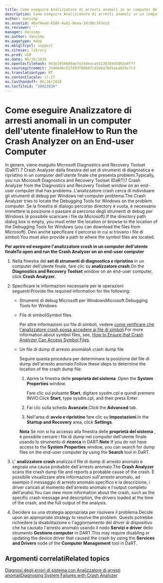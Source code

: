 ```yaml
---
title: Come eseguire Analizzatore di arresti anomali in un computer dell'utente finale
description: Come eseguire Analizzatore di arresti anomali in un computer dell'utente finale
author: dansimp
ms.assetid: 40af4ead-6588-4a81-8eaa-3dc00c397e1d
ms.reviewer: ''
manager: dansimp
ms.author: dansimp
ms.pagetype: mdop
ms.mktglfcycl: support
ms.sitesec: library
ms.prod: w10
ms.date: 06/16/2016
ms.openlocfilehash: 943e3956609ae7e24deaca4313036445802a8f7f
ms.sourcegitcommit: 354664bc527d93f80687cd2eba70d1eea024c7c3
ms.translationtype: MT
ms.contentlocale: it-IT
ms.lasthandoff: 06/26/2020
ms.locfileid: "10823836"
---
```

# <span data-ttu-id="f032f-103">Come eseguire Analizzatore di arresti anomali in un computer dell'utente finale</span><span class="sxs-lookup"><span data-stu-id="f032f-103">How to Run the Crash Analyzer on an End-user Computer</span></span>


<span data-ttu-id="f032f-104">In genere, viene eseguito Microsoft Diagnostics and Recovery Toolset (DaRT) 7 Crash Analyzer dalla finestra del set di strumenti di diagnostica e ripristino in un computer dell'utente finale che presenta problemi.</span><span class="sxs-lookup"><span data-stu-id="f032f-104">Typically, you run Microsoft Diagnostics and Recovery Toolset (DaRT)7 Crash Analyzer from the Diagnostics and Recovery Toolset window on an end-user computer that has problems.</span></span> <span data-ttu-id="f032f-105">L'analizzatore crash cerca di individuare gli strumenti di debug per Windows nel computer problema.</span><span class="sxs-lookup"><span data-stu-id="f032f-105">The Crash Analyzer tries to locate the Debugging Tools for Windows on the problem computer.</span></span> <span data-ttu-id="f032f-106">Se la finestra di dialogo percorso directory è vuota, è necessario immettere la posizione o passare al percorso degli strumenti di debug per Windows (è possibile scaricare i file da Microsoft).</span><span class="sxs-lookup"><span data-stu-id="f032f-106">If the directory path dialog box is empty, you must enter the location or browse to the location of the Debugging Tools for Windows (you can download the files from Microsoft).</span></span> <span data-ttu-id="f032f-107">Devi anche specificare il percorso in cui si trovano i file di simboli.</span><span class="sxs-lookup"><span data-stu-id="f032f-107">You must also provide a path to where the symbol files are located.</span></span>

**<span data-ttu-id="f032f-108">Per aprire ed eseguire l'analizzatore crash in un computer dell'utente finale</span><span class="sxs-lookup"><span data-stu-id="f032f-108">To open and run the Crash Analyzer on an end-user computer</span></span>**

1.  <span data-ttu-id="f032f-109">Nella finestra del **set di strumenti di diagnostica e ripristino** in un computer dell'utente finale, fare clic su **analizzatore crash**.</span><span class="sxs-lookup"><span data-stu-id="f032f-109">On the **Diagnostics and Recovery Toolset** window on an end-user computer, click **Crash Analyzer**.</span></span>

2.  <span data-ttu-id="f032f-110">Specificare le informazioni necessarie per le operazioni seguenti:</span><span class="sxs-lookup"><span data-stu-id="f032f-110">Provide the required information for the following:</span></span>

    -   <span data-ttu-id="f032f-111">Strumenti di debug Microsoft per Windows</span><span class="sxs-lookup"><span data-stu-id="f032f-111">Microsoft Debugging Tools for Windows</span></span>

    -   <span data-ttu-id="f032f-112">File di simboli</span><span class="sxs-lookup"><span data-stu-id="f032f-112">Symbol files</span></span>

        <span data-ttu-id="f032f-113">Per altre informazioni sui file di simboli, vedere [come verificare che l'analizzatore crash possa accedere ai file di simboli](how-to-ensure-that-crash-analyzer-can-access-symbol-files-dart-7.md).</span><span class="sxs-lookup"><span data-stu-id="f032f-113">For more information about symbol files, see, [How to Ensure that Crash Analyzer Can Access Symbol Files](how-to-ensure-that-crash-analyzer-can-access-symbol-files-dart-7.md).</span></span>

    -   <span data-ttu-id="f032f-114">Un file di dump di arresto anomalo</span><span class="sxs-lookup"><span data-stu-id="f032f-114">A crash dump file</span></span>

        <span data-ttu-id="f032f-115">Seguire questa procedura per determinare la posizione del file di dump dell'arresto anomalo:</span><span class="sxs-lookup"><span data-stu-id="f032f-115">Follow these steps to determine the location of the crash dump file:</span></span>

        1.  <span data-ttu-id="f032f-116">Aprire la finestra delle **proprietà del sistema** .</span><span class="sxs-lookup"><span data-stu-id="f032f-116">Open the **System Properties** window.</span></span>

            <span data-ttu-id="f032f-117">Fare clic sul pulsante **Start**, digitare sysdm.cpl e quindi premere INVIO.</span><span class="sxs-lookup"><span data-stu-id="f032f-117">Click **Start**, type sysdm.cpl, and then press Enter.</span></span>

        2.  <span data-ttu-id="f032f-118">Fai clic sulla scheda **Avanzate**.</span><span class="sxs-lookup"><span data-stu-id="f032f-118">Click the **Advanced** tab.</span></span>

        3.  <span data-ttu-id="f032f-119">Nell'area di **avvio e ripristino** fare clic su **Impostazioni**.</span><span class="sxs-lookup"><span data-stu-id="f032f-119">In the **Startup and Recovery** area, click **Settings**.</span></span>

        <span data-ttu-id="f032f-120">**Nota**  Se non si ha accesso alla finestra delle **proprietà del sistema** , è possibile cercare i file di dump nel computer dell'utente finale usando lo strumento di **ricerca** in DART.</span><span class="sxs-lookup"><span data-stu-id="f032f-120">**Note** If you do not have access to the **System Properties** window, you can search for dump files on the end-user computer by using the **Search** tool in DaRT.</span></span>

         

3.  <span data-ttu-id="f032f-121">L' **analizzatore crash** analizza il file di dump di arresto anomalo e segnala una causa probabile dell'arresto anomalo.</span><span class="sxs-lookup"><span data-stu-id="f032f-121">The **Crash Analyzer** scans the crash dump file and reports a probable cause of the crash.</span></span> <span data-ttu-id="f032f-122">È possibile visualizzare altre informazioni sull'arresto anomalo, ad esempio il messaggio di arresto anomalo specifico e la descrizione, i driver caricati al momento dell'arresto anomalo e l'output completo dell'analisi.</span><span class="sxs-lookup"><span data-stu-id="f032f-122">You can view more information about the crash, such as the specific crash message and description, the drivers loaded at the time of the crash, and the full output of the analysis.</span></span>

4.  <span data-ttu-id="f032f-123">Decidere su una strategia appropriata per risolvere il problema.</span><span class="sxs-lookup"><span data-stu-id="f032f-123">Decide upon an appropriate strategy to resolve the problem.</span></span> <span data-ttu-id="f032f-124">Questo potrebbe richiedere la disabilitazione o l'aggiornamento del driver di dispositivo che ha causato l'arresto anomalo usando il nodo **Servizi e driver** dello strumento **Gestione computer** in DART.</span><span class="sxs-lookup"><span data-stu-id="f032f-124">This may require disabling or updating the device driver that caused the crash by using the **Services and Drivers** node of the **Computer Management** tool in DaRT.</span></span>

## <span data-ttu-id="f032f-125">Argomenti correlati</span><span class="sxs-lookup"><span data-stu-id="f032f-125">Related topics</span></span>


[<span data-ttu-id="f032f-126">Diagnosi degli errori di sistema con Analizzatore di arresti anomali</span><span class="sxs-lookup"><span data-stu-id="f032f-126">Diagnosing System Failures with Crash Analyzer</span></span>](diagnosing-system-failures-with-crash-analyzer--dart-7.md)

 

 





